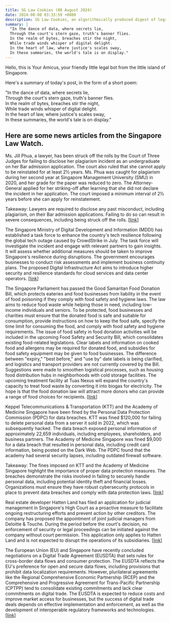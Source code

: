 ```yaml
---
title: SG Law Cookies (08 August 2024)
date: 2024-08-08 03:33:59 +0800
description: SG Law Cookies, an algorithmically produced digest of legal news in Singapore, for 08 August 2024
summary: |
  "In the dance of data, where secrets lie,  
  Through the court's stern gaze, truth's banner flies.  
  In the realm of bytes, breaches stir the night,  
  While trade winds whisper of digital delight.  
  In the heart of law, where justice's scales sway,  
  In these summaries, the world's tale is on display."
---
```


Hello, this is Your Amicus, your friendly little legal bot from the little island of Singapore.

Here's a summary of today's post, in the form of a short poem:

"In the dance of data, where secrets lie,  
Through the court's stern gaze, truth's banner flies.  
In the realm of bytes, breaches stir the night,  
While trade winds whisper of digital delight.  
In the heart of law, where justice's scales sway,  
In these summaries, the world's tale is on display."

## Here are some news articles from the Singapore Law Watch.


Ms. Jill Phua, a lawyer, has been struck off the rolls by the Court of Three Judges for failing to disclose her plagiarism incident as an undergraduate on her Bar admission application. The court also ruled that she cannot apply to be reinstated for at least 2½ years. Ms. Phua was caught for plagiarism during her second year at Singapore Management University (SMU) in 2020, and her grade for the paper was reduced to zero. The Attorney-General applied for her striking-off after learning that she did not declare the incident in her application. The court imposed a minimum interval of 2½ years before she can apply for reinstatement.

Takeaway: Lawyers are required to disclose any past misconduct, including plagiarism, on their Bar admission applications. Failing to do so can result in severe consequences, including being struck off the rolls. \[[link](https://www.singaporelawwatch.sg/Headlines/Lawyer-struck-off-rolls-for-not-declaring-plagiarism-committed-as-undergrad)\]

The Singapore Ministry of Digital Development and Information (MDDI) has established a task force to enhance the country's tech resilience following the global tech outage caused by CrowdStrike in July. The task force will investigate the incident and engage with relevant partners to gain insights. It will assess whether additional measures should be taken to improve Singapore's resilience during disruptions. The government encourages businesses to conduct risk assessments and implement business continuity plans. The proposed Digital Infrastructure Act aims to introduce higher security and resilience standards for cloud services and data center operators. \[[link](https://www.singaporelawwatch.sg/Headlines/Task-force-set-up-to-bolster-Spores-tech-resilience-following-CrowdStrike-outage-Josephine-Teo)\]

The Singapore Parliament has passed the Good Samaritan Food Donation Bill, which protects eateries and food businesses from liability in the event of food poisoning if they comply with food safety and hygiene laws. The law aims to reduce food waste while helping those in need, including low-income individuals and seniors. To be protected, food businesses and charities must ensure that the donated food is safe and suitable for consumption, provide instructions on how to keep the food safe, specify the time limit for consuming the food, and comply with food safety and hygiene requirements. The issue of food safety in food donation activities will be included in the upcoming Food Safety and Security Bill, which consolidates existing food-related legislations. Clear labels and information on cooked food and allergens may be required for donated food, and subsidies for food safety equipment may be given to food businesses. The difference between "expiry," "best before," and "use by" date labels is being clarified, and logistics and transport providers are not currently covered by the Bill. Suggestions were made to smoothen logistical processes, such as housing food distribution hubs in neighborhoods with cold storage facilities. The upcoming treatment facility at Tuas Nexus will expand the country's capacity to treat food waste by converting it into biogas for electricity. The hope is that the food donation law will attract more donors who can provide a range of food choices for recipients. \[[link](https://www.singaporelawwatch.sg/Headlines/Eateries-and-charities-can-soon-donate-unsold-food-without-worry-if-safety-rules-are-met)\]

Keppel Telecommunications & Transportation (KTT) and the Academy of Medicine Singapore have been fined by the Personal Data Protection Commission (PDPC) for data breaches. KTT was fined $120,000 for failing to delete personal data from a server it sold in 2022, which was subsequently hacked. The data breach exposed personal information of approximately 22,659 individuals, including employees, shareholders, and business partners. The Academy of Medicine Singapore was fined $9,000 for a data breach that resulted in personal data, including credit card information, being posted on the Dark Web. The PDPC found that the academy had several security lapses, including outdated firewall software. 

Takeaway: The fines imposed on KTT and the Academy of Medicine Singapore highlight the importance of proper data protection measures. The breaches demonstrate the risks involved in failing to securely handle personal data, including potential identity theft and financial losses. Organizations must ensure they have robust cybersecurity protocols in place to prevent data breaches and comply with data protection laws. \[[link](https://www.singaporelawwatch.sg/Headlines/Keppel-Telecommunications-and-Transportation-Academy-of-Medicine-Spore-fined-for-data-leaks)\]

Real estate developer Hatten Land has filed an application for judicial management in Singapore's High Court as a proactive measure to facilitate ongoing restructuring efforts and prevent action by other creditors. The company has proposed the appointment of joint judicial managers from Deloitte & Touche. During the period before the court's decision, no enforcement of security or legal proceedings can be initiated against the company without court permission. This application only applies to Hatten Land and is not expected to disrupt the operations of its subsidiaries. \[[link](https://www.singaporelawwatch.sg/Headlines/Hatten-Land-files-application-for-judicial-management-trading-in-shares-suspended)\]

The European Union (EU) and Singapore have recently concluded negotiations on a Digital Trade Agreement (EUSDTA) that sets rules for cross-border data flows and consumer protection. The EUSDTA reflects the EU's preference for open and secure data flows, including provisions that prohibit data localization requirements. However, plurilateral agreements like the Regional Comprehensive Economic Partnership (RCEP) and the Comprehensive and Progressive Agreement for Trans-Pacific Partnership (CPTPP) tend to consolidate existing commitments and lack clear commitments on digital trade. The EUSDTA is expected to reduce costs and improve market access for businesses, but the success of digital trade deals depends on effective implementation and enforcement, as well as the development of interoperable regulatory frameworks and technologies. \[[link](https://www.singaporelawwatch.sg/Headlines/Another-digital-trade-deal-whats-the-big-deal-Opinion)\]
